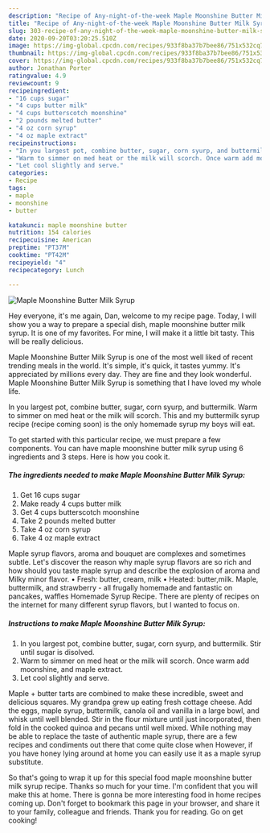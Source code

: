 ```yaml
---
description: "Recipe of Any-night-of-the-week Maple Moonshine Butter Milk Syrup"
title: "Recipe of Any-night-of-the-week Maple Moonshine Butter Milk Syrup"
slug: 303-recipe-of-any-night-of-the-week-maple-moonshine-butter-milk-syrup
date: 2020-09-20T03:20:25.510Z
image: https://img-global.cpcdn.com/recipes/933f8ba37b7bee86/751x532cq70/maple-moonshine-butter-milk-syrup-recipe-main-photo.jpg
thumbnail: https://img-global.cpcdn.com/recipes/933f8ba37b7bee86/751x532cq70/maple-moonshine-butter-milk-syrup-recipe-main-photo.jpg
cover: https://img-global.cpcdn.com/recipes/933f8ba37b7bee86/751x532cq70/maple-moonshine-butter-milk-syrup-recipe-main-photo.jpg
author: Jonathan Porter
ratingvalue: 4.9
reviewcount: 9
recipeingredient:
- "16 cups sugar"
- "4 cups butter milk"
- "4 cups butterscotch moonshine"
- "2 pounds melted butter"
- "4 oz corn syrup"
- "4 oz maple extract"
recipeinstructions:
- "In you largest pot, combine butter, sugar, corn syurp, and buttermilk. Stir until sugar is disolved."
- "Warm to simmer on med heat or the milk will scorch. Once warm add moonshine, and maple extract."
- "Let cool slightly and serve."
categories:
- Recipe
tags:
- maple
- moonshine
- butter

katakunci: maple moonshine butter 
nutrition: 154 calories
recipecuisine: American
preptime: "PT37M"
cooktime: "PT42M"
recipeyield: "4"
recipecategory: Lunch

---
```



![Maple Moonshine Butter Milk Syrup](https://img-global.cpcdn.com/recipes/933f8ba37b7bee86/751x532cq70/maple-moonshine-butter-milk-syrup-recipe-main-photo.jpg)

Hey everyone, it's me again, Dan, welcome to my recipe page. Today, I will show you a way to prepare a special dish, maple moonshine butter milk syrup. It is one of my favorites. For mine, I will make it a little bit tasty. This will be really delicious.

Maple Moonshine Butter Milk Syrup is one of the most well liked of recent trending meals in the world. It's simple, it's quick, it tastes yummy. It's appreciated by millions every day. They are fine and they look wonderful. Maple Moonshine Butter Milk Syrup is something that I have loved my whole life.

In you largest pot, combine butter, sugar, corn syurp, and buttermilk. Warm to simmer on med heat or the milk will scorch. This and my buttermilk syrup recipe (recipe coming soon) is the only homemade syrup my boys will eat.


To get started with this particular recipe, we must prepare a few components. You can have maple moonshine butter milk syrup using 6 ingredients and 3 steps. Here is how you cook it.

<!--inarticleads1-->

##### The ingredients needed to make Maple Moonshine Butter Milk Syrup:

1. Get 16 cups sugar
1. Make ready 4 cups butter milk
1. Get 4 cups butterscotch moonshine
1. Take 2 pounds melted butter
1. Take 4 oz corn syrup
1. Take 4 oz maple extract


Maple syrup flavors, aroma and bouquet are complexes and sometimes subtle. Let&#39;s discover the reason why maple syrup flavors are so rich and how should you taste maple syrup and describe the explosion of aroma and Milky minor flavor. • Fresh: butter, cream, milk • Heated: butter,milk. Maple, buttermilk, and strawberry - all frugally homemade and fantastic on pancakes, waffles Homemade Syrup Recipe. There are plenty of recipes on the internet for many different syrup flavors, but I wanted to focus on. 

<!--inarticleads2-->

##### Instructions to make Maple Moonshine Butter Milk Syrup:

1. In you largest pot, combine butter, sugar, corn syurp, and buttermilk. Stir until sugar is disolved.
1. Warm to simmer on med heat or the milk will scorch. Once warm add moonshine, and maple extract.
1. Let cool slightly and serve.


Maple + butter tarts are combined to make these incredible, sweet and delicious squares. My grandpa grew up eating fresh cottage cheese. Add the eggs, maple syrup, buttermilk, canola oil and vanilla in a large bowl, and whisk until well blended. Stir in the flour mixture until just incorporated, then fold in the cooked quinoa and pecans until well mixed. While nothing may be able to replace the taste of authentic maple syrup, there are a few recipes and condiments out there that come quite close when However, if you have honey lying around at home you can easily use it as a maple syrup substitute. 

So that's going to wrap it up for this special food maple moonshine butter milk syrup recipe. Thanks so much for your time. I'm confident that you will make this at home. There is gonna be more interesting food in home recipes coming up. Don't forget to bookmark this page in your browser, and share it to your family, colleague and friends. Thank you for reading. Go on get cooking!
